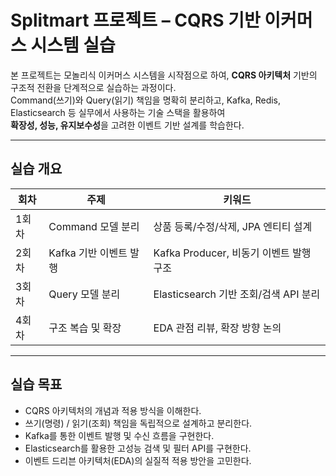 # Splitmart 프로젝트 – CQRS 기반 이커머스 시스템 실습

본 프로젝트는 모놀리식 이커머스 시스템을 시작점으로 하여, **CQRS 아키텍처** 기반의 구조적 전환을 단계적으로 실습하는 과정이다.  
Command(쓰기)와 Query(읽기) 책임을 명확히 분리하고, Kafka, Redis, Elasticsearch 등 실무에서 사용하는 기술 스택을 활용하여  
**확장성, 성능, 유지보수성**을 고려한 이벤트 기반 설계를 학습한다.

---

## 실습 개요 

| 회차  | 주제                    | 키워드                                       |
|-------|-------------------------|----------------------------------------------|
| 1회차 | Command 모델 분리       | 상품 등록/수정/삭제, JPA 엔티티 설계         |
| 2회차 | Kafka 기반 이벤트 발행  | Kafka Producer, 비동기 이벤트 발행 구조       |
| 3회차 | Query 모델 분리         | Elasticsearch 기반 조회/검색 API 분리        |
| 4회차 | 구조 복습 및 확장       | EDA 관점 리뷰, 확장 방향 논의                 |

---

## 실습 목표

- CQRS 아키텍처의 개념과 적용 방식을 이해한다.
- 쓰기(명령) / 읽기(조회) 책임을 독립적으로 설계하고 분리한다.
- Kafka를 통한 이벤트 발행 및 수신 흐름을 구현한다.
- Elasticsearch를 활용한 고성능 검색 및 필터 API를 구현한다.
- 이벤트 드리븐 아키텍처(EDA)의 실질적 적용 방안을 고민한다.

